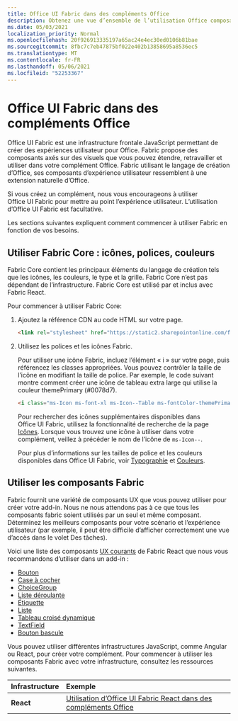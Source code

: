 ```yaml
---
title: Office UI Fabric dans des compléments Office
description: Obtenez une vue d’ensemble de l’utilisation Office composants UI Fabric dans Office des composants.
ms.date: 05/03/2021
localization_priority: Normal
ms.openlocfilehash: 20f926913335197a65ac24e4ec30ed0106b81bae
ms.sourcegitcommit: 8fbc7c7eb47875bf022e402b13858695a8536ec5
ms.translationtype: MT
ms.contentlocale: fr-FR
ms.lasthandoff: 05/06/2021
ms.locfileid: "52253367"
---
```

# <a name="office-ui-fabric-in-office-add-ins"></a>Office UI Fabric dans des compléments Office

Office UI Fabric est une infrastructure frontale JavaScript permettant de créer des expériences utilisateur pour Office. Fabric propose des composants axés sur des visuels que vous pouvez étendre, retravailler et utiliser dans votre complément Office. Fabric utilisant le langage de création d’Office, ses composants d’expérience utilisateur ressemblent à une extension naturelle d’Office.

Si vous créez un complément, nous vous encourageons à utiliser Office UI Fabric pour mettre au point l’expérience utilisateur. L’utilisation d’Office UI Fabric est facultative.

Les sections suivantes expliquent comment commencer à utiliser Fabric en fonction de vos besoins.

## <a name="use-fabric-core-icons-fonts-colors"></a>Utiliser Fabric Core : icônes, polices, couleurs

Fabric Core contient les principaux éléments du langage de création tels que les icônes, les couleurs, le type et la grille. Fabric Core n’est pas dépendant de l’infrastructure. Fabric Core est utilisé par et inclus avec Fabric React.

Pour commencer à utiliser Fabric Core:

1. Ajoutez la référence CDN au code HTML sur votre page.  

    ```html
    <link rel="stylesheet" href="https://static2.sharepointonline.com/files/fabric/office-ui-fabric-core/9.6.1/css/fabric.min.css">
    ```

2. Utilisez les polices et les icônes Fabric.

    Pour utiliser une icône Fabric, incluez l’élément « i » sur votre page, puis référencez les classes appropriées. Vous pouvez contrôler la taille de l’icône en modifiant la taille de police. Par exemple, le code suivant montre comment créer une icône de tableau extra large qui utilise la couleur themePrimary (#0078d7).

    ```html
    <i class="ms-Icon ms-font-xl ms-Icon--Table ms-fontColor-themePrimary"></i>
    ```

    Pour rechercher des icônes supplémentaires disponibles dans Office UI Fabric, utilisez la fonctionnalité de recherche de la page [Icônes](https://developer.microsoft.com/fabric#/styles/icons). Lorsque vous trouvez une icône à utiliser dans votre complément, veillez à précéder le nom de l’icône de `ms-Icon--`.

    Pour plus d’informations sur les tailles de police et les couleurs disponibles dans Office UI Fabric, voir [Typographie](https://developer.microsoft.com/fabric#/styles/typography) et [Couleurs](https://developer.microsoft.com/fabric#/styles/colors).

## <a name="use-fabric-components"></a>Utiliser les composants Fabric

Fabric fournit une variété de composants UX que vous pouvez utiliser pour créer votre add-in. Nous ne nous attendons pas à ce que tous les composants fabric soient utilisés par un seul et même composant. Déterminez les meilleurs composants pour votre scénario et l’expérience utilisateur [](https://developer.microsoft.com/fabric#/components/breadcrumb) (par exemple, il peut être difficile d’afficher correctement une vue d’accès dans le volet Des tâches).

Voici une liste des composants [UX courants](https://developer.microsoft.com/fluentui#/controls/web) de Fabric React que nous vous recommandons d’utiliser dans un add-in :

- [Bouton](https://developer.microsoft.com/fabric#/components/button)
- [Case à cocher](https://developer.microsoft.com/fabric#/components/checkbox)
- [ChoiceGroup](https://developer.microsoft.com/fabric#/components/choicegroup)
- [Liste déroulante](https://developer.microsoft.com/fabric#/components/dropdown)
- [Étiquette](https://developer.microsoft.com/fabric#/components/label)
- [Liste](https://developer.microsoft.com/fabric#/components/list)
- [Tableau croisé dynamique](https://developer.microsoft.com/fabric#/components/pivot)
- [TextField](https://developer.microsoft.com/fabric#/components/textfield)
- [Bouton bascule](https://developer.microsoft.com/fabric#/components/toggle)

Vous pouvez utiliser différentes infrastructures JavaScript, comme Angular ou React, pour créer votre complément. Pour commencer à utiliser les composants Fabric avec votre infrastructure, consultez les ressources suivantes.

|**Infrastructure**|**Exemple**|
|:------------|:----------|
|**React**|[Utilisation d’Office UI Fabric React dans des compléments Office](using-office-ui-fabric-react.md )|

